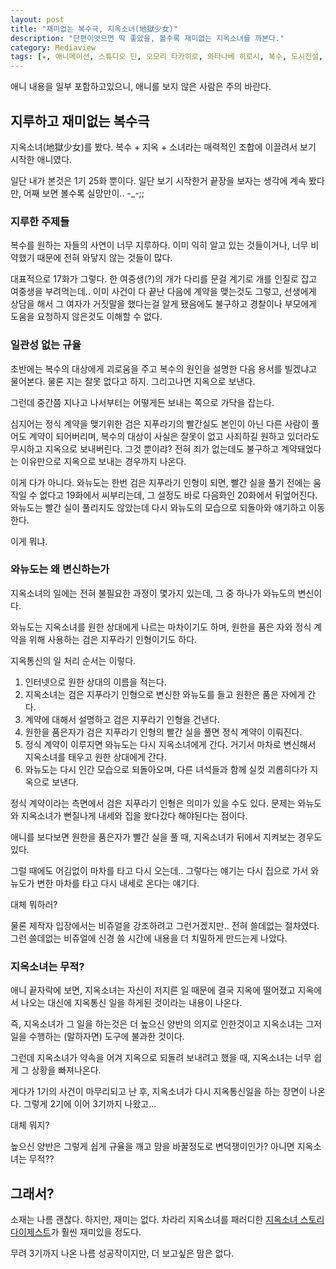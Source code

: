 ```yaml
---
layout: post
title: "재미없는 복수극, 지옥소녀(地獄少女)"
description: "단편이엇으면 딱 좋았을, 볼수록 재미없는 지옥소녀를 까본다."
category: Mediaview
tags: [★, 애니메이션, 스튜디오 딘, 오모리 타카히로, 와타나베 히로시, 복수, 도시전설, 까는리뷰]
---
```


<div class="im im-warning">
애니 내용을 일부 포함하고있으니, 애니를 보지 않은 사람은 주의 바란다.
</div>


## 지루하고 재미없는 복수극

지옥소녀(地獄少女)를 봤다.
복수 + 지옥 + 소녀라는 매력적인 조합에 이끌려서 보기 시작한 애니였다.

일단 내가 본것은 1기 25화 뿐이다.
일단 보기 시작한거 끝장을 보자는 생각에 계속 봤다만,
어째 보면 볼수록 실망만이.. -_-;;


### 지루한 주제들

복수를 원하는 자들의 사연이 너무 지루하다.
이미 익히 알고 있는 것들이거나,
너무 비약했기 때문에 전혀 와닿지 않는 것들이 많다.

대표적으로 17화가 그렇다.
한 여중생(?)의 개가 다리를 문걸 계기로
개를 인질로 잡고 여중생을 부려먹는데..
이미 사건이 다 끝난 다음에 계약을 맺는것도 그렇고,
선생에게 상담을 해서 그 여자가 거짓말을 했다는걸 알게 됐음에도 불구하고
경찰이나 부모에게 도움을 요청하지 않은것도 이해할 수 없다.


### 일관성 없는 규율

초반에는 복수의 대상에게 괴로움을 주고
복수의 원인을 설명한 다음 용서를 빌겠냐고 물어본다.
물론 지는 잘못 없다고 하지.
그리고나면 지옥으로 보낸다.

그런데 중간쯤 지나고 나서부터는
어떻게든 보내는 쪽으로 가닥을 잡는다.

심지어는 정식 계약을 맺기위한 검은 지푸라기의 빨간실도
본인이 아닌 다른 사람이 풀어도 계약이 되어버리며,
복수의 대상이 사실은 잘못이 없고 사죄하길 원하고 있더라도 무시하고 지옥으로 보내버린다.
그것 뿐이랴?
전혀 죄가 없는데도 불구하고 계약돼었다는 이유만으로 지옥으로 보내는 경우까지 나온다.

이게 다가 아니다.
와뉴도는 한번 검은 지푸라기 인형이 되면, 빨간 실을 풀기 전에는 움직일 수 없다고
19화에서 씨부리는데, 그 설정도 바로 다음화인 20화에서 뒤엎어진다.
와뉴도는 빨간 실이 풀리지도 않았는데 다시 와뉴도의 모습으로 되돌아와 얘기하고 이동한다.

이게 뭐냐.


### 와뉴도는 왜 변신하는가

지옥소녀의 일에는
전혀 불필요한 과정이 몇가지 있는데,
그 중 하나가 와뉴도의 변신이다.

와뉴도는 지옥소녀를 원한 상대에게 나르는 마차이기도 하며,
원한을 품은 자와 정식 계약을 위해 사용하는 검은 지푸라기 인형이기도 하다.

지옥통신의 일 처리 순서는 이렇다.

1. 인터넷으로 원한 상대의 이름을 적는다.
2. 지옥소녀는 검은 지푸라기 인형으로 변신한 와뉴도를 들고 원한은 품은 자에게 간다.
3. 계약에 대해서 설명하고 검은 지푸라기 인형을 건낸다.
4. 원한을 품은자가 검은 지푸라기 인형의 빨간 실을 풀면 정식 계약이 이뤄진다.
5. 정식 계약이 이루지면 와뉴도는 다시 지옥소녀에게 간다.
   거기서 마차로 변신해서 지옥소녀를 태우고 원한 상대에게 간다.
6. 와뉴도는 다시 인간 모습으로 되돌아오며, 다른 녀석들과 함께 실컷 괴롭히다가 지옥으로 보낸다.

정식 계약이라는 측면에서 검은 지푸라기 인형은 의미가 있을 수도 있다.
문제는 와뉴도와 지옥소녀가 뻔질나게 내세와 집을 왔다갔다 해야된다는 점이다.

애니를 보다보면 원한을 품은자가 빨간 실을 풀 때,
지옥소녀가 뒤에서 지켜보는 경우도 있다.

그럴 때에도 어김없이 마차를 타고 다시 오는데..
그렇다는 얘기는 다시 집으로 가서 와뉴도가 변한 마차를 타고 다시 내세로 온다는 얘기다.

대체 뭐하러?

물론 제작자 입장에서는 비쥬얼을 강조하려고 그런거겠지만..
전혀 쓸데없는 절차였다.
그런 쓸데없는 비쥬얼에 신경 쓸 시간에 내용을 더 치밀하게 만드는게 나았다.


### 지옥소녀는 무적?

애니 끝자락에 보면,
지옥소녀는 자신이 저지른 일 때문에 결국 지옥에 떨어졌고
지옥에서 나오는 대신에 지옥통신 일을 하게된 것이라는 내용이 나온다.

즉, 지옥소녀가 그 일을 하는것은
더 높으신 양반의 의지로 인한것이고
지옥소녀는 그저 일을 수행하는 (말하자면) 도구에 불과한 것이다.

그런데 지옥소녀가 약속을 어겨 지옥으로 되돌려 보내려고 했을 때,
지옥소녀는 너무 쉽게 그 상황을 빠져나온다.

게다가 1기의 사건이 마무리되고 난 후,
지옥소녀가 다시 지옥통신일을 하는 장면이 나온다.
그렇게 2기에 이어 3기까지 나왔고...

대체 뭐지?

높으신 양반은 그렇게 쉽게 규율을 깨고 맘을 바꿀정도로 변덕쟁이인가?
아니면 지옥소녀는 무적??



## 그래서?

소재는 나름 괜찮다.
하지만, 재미는 없다.
차라리 지옥소녀를 패러디한 [지옥소녀 스토리 다이제스트](http://seablue.egloos.com/1834104)가 훨씬 재미있을 정도다.

무려 3기까지 나온 나름 성공작이지만, 더 보고싶은 맘은 없다.
